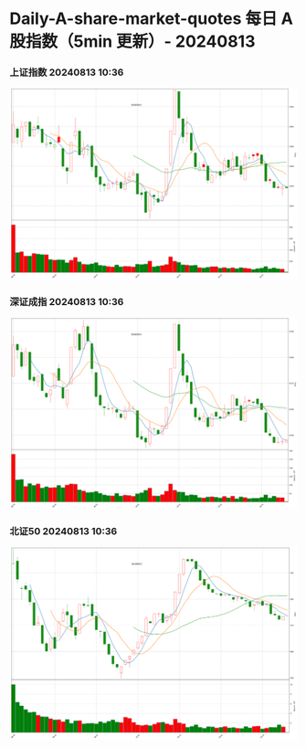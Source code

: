 
# Daily-A-share-market-quotes 每日 A 股指数（5min 更新）- 20240813

### 上证指数 20240813 10:36
![](./fig/2024/8/20240813-sh000001.png)

### 深证成指 20240813 10:36
![](./fig/2024/8/20240813-sz399001.png)

### 北证50 20240813 10:36
![](./fig/2024/8/20240813-bj899050.png)
